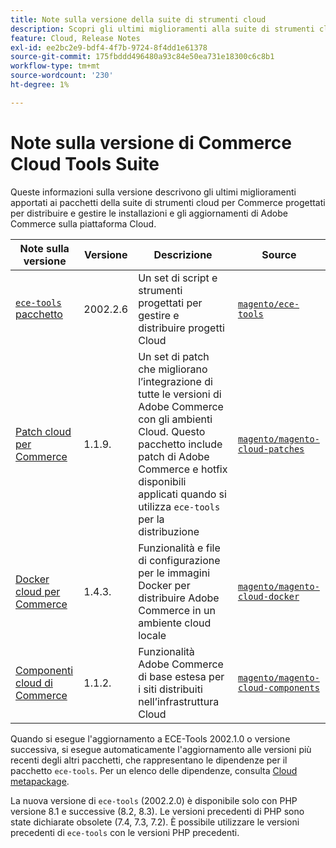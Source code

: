 ```yaml
---
title: Note sulla versione della suite di strumenti cloud
description: Scopri gli ultimi miglioramenti alla suite di strumenti cloud per Adobe Commerce.
feature: Cloud, Release Notes
exl-id: ee2bc2e9-bdf4-4f7b-9724-8f4dd1e61378
source-git-commit: 175fbddd496480a93c84e50ea731e18300c6c8b1
workflow-type: tm+mt
source-wordcount: '230'
ht-degree: 1%

---
```


# Note sulla versione di Commerce Cloud Tools Suite

Queste informazioni sulla versione descrivono gli ultimi miglioramenti apportati ai pacchetti della suite di strumenti cloud per Commerce progettati per distribuire e gestire le installazioni e gli aggiornamenti di Adobe Commerce sulla piattaforma Cloud.

| Note sulla versione | Versione | Descrizione | Source |
| ----------------- |----------| ---------------------------------------- | --------------------------- |
| [`ece-tools` pacchetto](ece-tools-package.md) | 2002.2.6 | Un set di script e strumenti progettati per gestire e distribuire progetti Cloud | [`magento/ece-tools`](https://github.com/magento/ece-tools/tree/2002.2.6) |
| [Patch cloud per Commerce](cloud-patches.md) | 1.1.9. | Un set di patch che migliorano l’integrazione di tutte le versioni di Adobe Commerce con gli ambienti Cloud. Questo pacchetto include patch di Adobe Commerce e hotfix disponibili applicati quando si utilizza `ece-tools` per la distribuzione | [`magento/magento-cloud-patches`](https://github.com/magento/magento-cloud-patches/tree/1.1.9) |
| [Docker cloud per Commerce](cloud-docker.md) | 1.4.3. | Funzionalità e file di configurazione per le immagini Docker per distribuire Adobe Commerce in un ambiente cloud locale | [`magento/magento-cloud-docker`](https://github.com/magento/magento-cloud-docker/tree/1.4.3) |
| [Componenti cloud di Commerce](cloud-components.md) | 1.1.2. | Funzionalità Adobe Commerce di base estesa per i siti distribuiti nell’infrastruttura Cloud | [`magento/magento-cloud-components`](https://github.com/magento/magento-cloud-components/tree/1.1.2) |

Quando si esegue l&#39;aggiornamento a ECE-Tools 2002.1.0 o versione successiva, si esegue automaticamente l&#39;aggiornamento alle versioni più recenti degli altri pacchetti, che rappresentano le dipendenze per il pacchetto `ece-tools`. Per un elenco delle dipendenze, consulta [Cloud metapackage](../development/overview.md#cloud-metapackage).

La nuova versione di `ece-tools` (2002.2.0) è disponibile solo con PHP versione 8.1 e successive (8.2, 8.3). Le versioni precedenti di PHP sono state dichiarate obsolete (7.4, 7.3, 7.2). È possibile utilizzare le versioni precedenti di `ece-tools` con le versioni PHP precedenti.
